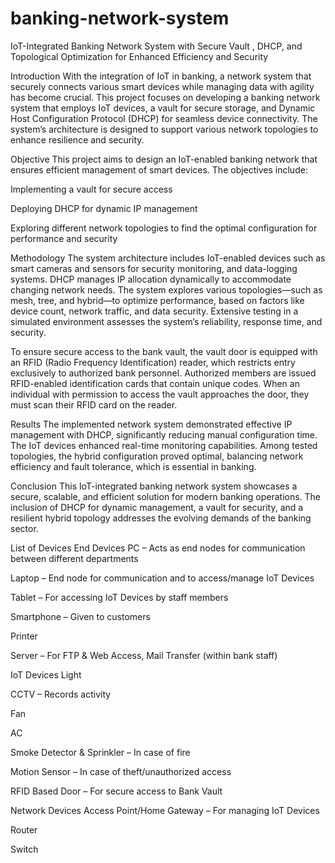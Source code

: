 # banking-network-system
IoT-Integrated Banking Network System with Secure Vault , DHCP, and  Topological Optimization for Enhanced Efficiency and Security

Introduction
With the integration of IoT in banking, a network system that securely connects various smart devices while managing data with agility has become crucial.
This project focuses on developing a banking network system that employs IoT devices, a vault for secure storage, and Dynamic Host Configuration Protocol (DHCP) for seamless device connectivity.
The system’s architecture is designed to support various network topologies to enhance resilience and security.

Objective
This project aims to design an IoT-enabled banking network that ensures efficient management of smart devices.
The objectives include:

Implementing a vault for secure access

Deploying DHCP for dynamic IP management

Exploring different network topologies to find the optimal configuration for performance and security

Methodology
The system architecture includes IoT-enabled devices such as smart cameras and sensors for security monitoring, and data-logging systems.
DHCP manages IP allocation dynamically to accommodate changing network needs.
The system explores various topologies—such as mesh, tree, and hybrid—to optimize performance, based on factors like device count, network traffic, and data security.
Extensive testing in a simulated environment assesses the system’s reliability, response time, and security.

To ensure secure access to the bank vault, the vault door is equipped with an RFID (Radio Frequency Identification) reader, which restricts entry exclusively to authorized bank personnel.
Authorized members are issued RFID-enabled identification cards that contain unique codes.
When an individual with permission to access the vault approaches the door, they must scan their RFID card on the reader.

Results
The implemented network system demonstrated effective IP management with DHCP, significantly reducing manual configuration time.
The IoT devices enhanced real-time monitoring capabilities.
Among tested topologies, the hybrid configuration proved optimal, balancing network efficiency and fault tolerance, which is essential in banking.

Conclusion
This IoT-integrated banking network system showcases a secure, scalable, and efficient solution for modern banking operations.
The inclusion of DHCP for dynamic management, a vault for security, and a resilient hybrid topology addresses the evolving demands of the banking sector.

List of Devices
End Devices
PC – Acts as end nodes for communication between different departments

Laptop – End node for communication and to access/manage IoT Devices

Tablet – For accessing IoT Devices by staff members

Smartphone – Given to customers

Printer

Server – For FTP & Web Access, Mail Transfer (within bank staff)

IoT Devices
Light

CCTV – Records activity

Fan

AC

Smoke Detector & Sprinkler – In case of fire

Motion Sensor – In case of theft/unauthorized access

RFID Based Door – For secure access to Bank Vault

Network Devices
Access Point/Home Gateway – For managing IoT Devices

Router

Switch
